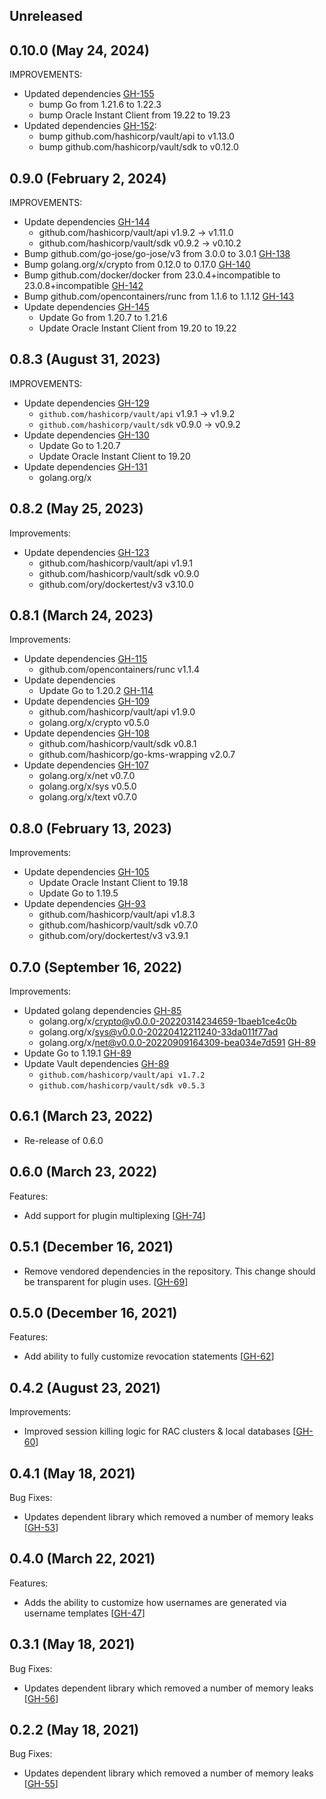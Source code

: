 ## Unreleased

## 0.10.0 (May 24, 2024)
IMPROVEMENTS:
* Updated dependencies [GH-155](https://github.com/hashicorp/vault-plugin-database-oracle/pull/155)
  * bump Go from 1.21.6 to 1.22.3
  * bump Oracle Instant Client from 19.22 to 19.23
* Updated dependencies [GH-152](https://github.com/hashicorp/vault-plugin-database-oracle/pull/152):
  * bump github.com/hashicorp/vault/api to v1.13.0
  * bump github.com/hashicorp/vault/sdk to v0.12.0

## 0.9.0 (February 2, 2024)
IMPROVEMENTS:
* Update dependencies [GH-144](https://github.com/hashicorp/vault-plugin-database-oracle/pull/144)
  * github.com/hashicorp/vault/api v1.9.2 -> v1.11.0
  * github.com/hashicorp/vault/sdk v0.9.2 -> v0.10.2
* Bump github.com/go-jose/go-jose/v3 from 3.0.0 to 3.0.1 [GH-138](https://github.com/hashicorp/vault-plugin-database-oracle/pull/138)
* Bump golang.org/x/crypto from 0.12.0 to 0.17.0 [GH-140](https://github.com/hashicorp/vault-plugin-database-oracle/pull/140)
* Bump github.com/docker/docker from 23.0.4+incompatible to 23.0.8+incompatible [GH-142](https://github.com/hashicorp/vault-plugin-database-oracle/pull/142)
* Bump github.com/opencontainers/runc from 1.1.6 to 1.1.12 [GH-143](https://github.com/hashicorp/vault-plugin-database-oracle/pull/143)
* Update dependencies [GH-145](https://github.com/hashicorp/vault-plugin-database-oracle/pull/145)
  * Update Go from 1.20.7 to 1.21.6
  * Update Oracle Instant Client from 19.20 to 19.22

## 0.8.3 (August 31, 2023)
IMPROVEMENTS:
* Update dependencies [GH-129](https://github.com/hashicorp/vault-plugin-database-oracle/pull/129)
  * `github.com/hashicorp/vault/api` v1.9.1 -> v1.9.2
  * `github.com/hashicorp/vault/sdk` v0.9.0 -> v0.9.2
* Update dependencies [GH-130](https://github.com/hashicorp/vault-plugin-database-oracle/pull/130)
  * Update Go to 1.20.7
  * Update Oracle Instant Client to 19.20
* Update dependencies [GH-131](https://github.com/hashicorp/vault-plugin-database-oracle/pull/131)
  * golang.org/x


## 0.8.2 (May 25, 2023)

Improvements:

* Update dependencies [GH-123](https://github.com/hashicorp/vault-plugin-database-oracle/pull/123)
  * github.com/hashicorp/vault/api v1.9.1
  * github.com/hashicorp/vault/sdk v0.9.0
  * github.com/ory/dockertest/v3 v3.10.0

## 0.8.1 (March 24, 2023)

Improvements:

* Update dependencies [GH-115](https://github.com/hashicorp/vault-plugin-database-oracle/pull/115)
  * github.com/opencontainers/runc v1.1.4
* Update dependencies
  * Update Go to 1.20.2 [GH-114](https://github.com/hashicorp/vault-plugin-database-oracle/pull/114)
* Update dependencies [GH-109](https://github.com/hashicorp/vault-plugin-database-oracle/pull/109)
  * github.com/hashicorp/vault/api v1.9.0
  * golang.org/x/crypto v0.5.0
* Update dependencies [GH-108](https://github.com/hashicorp/vault-plugin-database-oracle/pull/108)
  * github.com/hashicorp/vault/sdk v0.8.1
  * github.com/hashicorp/go-kms-wrapping v2.0.7
* Update dependencies [GH-107](https://github.com/hashicorp/vault-plugin-database-oracle/pull/107)
  * golang.org/x/net v0.7.0
  * golang.org/x/sys v0.5.0
  * golang.org/x/text v0.7.0

## 0.8.0 (February 13, 2023)

Improvements:
* Update dependencies [GH-105](https://github.com/hashicorp/vault-plugin-database-oracle/pull/105)
  * Update Oracle Instant Client to 19.18
  * Update Go to 1.19.5
* Update dependencies [GH-93](https://github.com/hashicorp/vault-plugin-database-oracle/pull/93)
  * github.com/hashicorp/vault/api v1.8.3
  * github.com/hashicorp/vault/sdk v0.7.0
  * github.com/ory/dockertest/v3 v3.9.1

## 0.7.0 (September 16, 2022)

Improvements:
* Updated golang dependencies [GH-85](https://github.com/hashicorp/vault-plugin-database-oracle/pull/85)
  * golang.org/x/crypto@v0.0.0-20220314234659-1baeb1ce4c0b
  * golang.org/x/sys@v0.0.0-20220412211240-33da011f77ad
  * golang.org/x/net@v0.0.0-20220909164309-bea034e7d591 [GH-89](https://github.com/hashicorp/vault-plugin-database-oracle/pull/89)
* Update Go to 1.19.1 [GH-89](https://github.com/hashicorp/vault-plugin-database-oracle/pull/89)
* Update Vault dependencies [GH-89](https://github.com/hashicorp/vault-plugin-database-oracle/pull/89)
  * `github.com/hashicorp/vault/api v1.7.2`
  * `github.com/hashicorp/vault/sdk v0.5.3`

## 0.6.1 (March 23, 2022)

* Re-release of 0.6.0

## 0.6.0 (March 23, 2022)

Features:
* Add support for plugin multiplexing [[GH-74](https://github.com/hashicorp/vault-plugin-database-oracle/pull/74)]

## 0.5.1 (December 16, 2021)

* Remove vendored dependencies in the repository. This change should be transparent for plugin uses. [[GH-69](https://github.com/hashicorp/vault-plugin-database-oracle/pull/69)]

## 0.5.0 (December 16, 2021)

Features:
* Add ability to fully customize revocation statements [[GH-62](https://github.com/hashicorp/vault-plugin-database-oracle/pull/62)]

## 0.4.2 (August 23, 2021)

Improvements:
* Improved session killing logic for RAC clusters & local databases [[GH-60](https://github.com/hashicorp/vault-plugin-database-oracle/pull/60)]

## 0.4.1 (May 18, 2021)

Bug Fixes:
* Updates dependent library which removed a number of memory leaks [[GH-53](https://github.com/hashicorp/vault-plugin-database-oracle/pull/53)]

## 0.4.0 (March 22, 2021)

Features:
* Adds the ability to customize how usernames are generated via username templates [[GH-47](https://github.com/hashicorp/vault-plugin-database-oracle/pull/47)]

## 0.3.1 (May 18, 2021)

Bug Fixes:
* Updates dependent library which removed a number of memory leaks [[GH-56](https://github.com/hashicorp/vault-plugin-database-oracle/pull/56)]

## 0.2.2 (May 18, 2021)

Bug Fixes:
* Updates dependent library which removed a number of memory leaks [[GH-55](https://github.com/hashicorp/vault-plugin-database-oracle/pull/55)]
